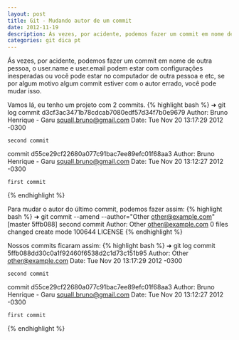 ```yaml
---
layout: post
title: Git - Mudando autor de um commit
date: 2012-11-19
description: Ás vezes, por acidente, podemos fazer um commit em nome de outra pessoa, o user.name e user.email podem estar com configurações inesperadas ou você pode estar no computador de outra pessoa e etc, se por algum motivo algum commit estiver com o autor errado, você pode mudar isso.
categories: git dica pt
---
```

Ás vezes, por acidente, podemos fazer um commit em nome de outra pessoa, o user.name e user.email podem estar com configurações inesperadas ou você pode estar no computador de outra pessoa e etc, se por algum motivo algum commit estiver com o autor errado, você pode mudar isso.
<!-- more start -->


Vamos lá, eu tenho um projeto com 2 commits.
{% highlight bash %}
➜  git log
commit d3cf3ac3471b78cdcab7080edf57d34f7b0e9679
Author: Bruno Henrique - Garu <squall.bruno@gmail.com>
Date:   Tue Nov 20 13:17:29 2012 -0300

    second commit

commit d55ce29cf22680a077c91bac7ee89efc01f68aa3
Author: Bruno Henrique - Garu <squall.bruno@gmail.com>
Date:   Tue Nov 20 13:12:27 2012 -0300

    first commit
{% endhighlight %}

Para mudar o autor do último commit, podemos fazer assim:
{% highlight bash %}
➜  git commit --amend --author="Other <other@example.com>"
[master 5ffb088] second commit
 Author: Other <other@example.com>
 0 files changed
 create mode 100644 LICENSE
{% endhighlight %}

Nossos commits ficaram assim:
{% highlight bash %}
➜  git log
commit 5ffb088dd30c0a1f92460f6538d2c1d73c151b95
Author: Other <other@example.com>
Date:   Tue Nov 20 13:17:29 2012 -0300

    second commit

commit d55ce29cf22680a077c91bac7ee89efc01f68aa3
Author: Bruno Henrique - Garu <squall.bruno@gmail.com>
Date:   Tue Nov 20 13:12:27 2012 -0300

    first commit

{% endhighlight %}
<!-- end more -->
